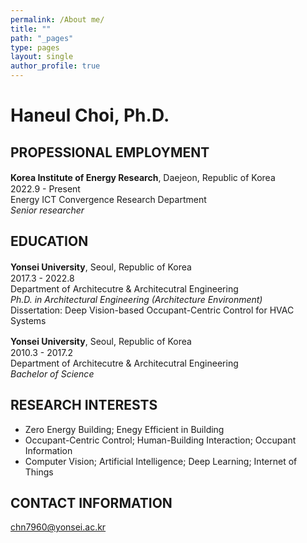 ```yaml
---
permalink: /About me/
title: ""
path: "_pages"
type: pages
layout: single
author_profile: true
---
```


# Haneul Choi, Ph.D.

## PROPESSIONAL EMPLOYMENT
__Korea Institute of Energy Research__, Daejeon, Republic of Korea　　　　2022.9 - Present   
Energy ICT Convergence Research Department   
_Senior researcher_

## EDUCATION
__Yonsei University__, Seoul, Republic of Korea　　　　　　　　　　　　　　2017.3 - 2022.8   
Department of Architecutre & Architecutral Engineering   
_Ph.D. in Architectural Engineering (Architecture Environment)_   
Dissertation: Deep Vision-based Occupant-Centric Control for HVAC Systems

__Yonsei University__, Seoul, Republic of Korea　　　　　　　　　　　　　　2010.3 - 2017.2   
Department of Architecutre & Architecutral Engineering   
_Bachelor of Science_

## RESEARCH INTERESTS
* Zero Energy Building; Enegy Efficient in Building
* Occupant-Centric Control; Human-Building Interaction; Occupant Information
* Computer Vision; Artificial Intelligence; Deep Learning; Internet of Things

## CONTACT INFORMATION
chn7960@yonsei.ac.kr
